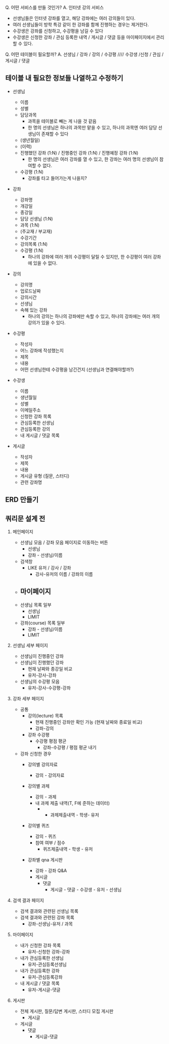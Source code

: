 
Q. 어떤 서비스를 만들 것인가?
A. 인터넷 강의 서비스
- 선생님들은 인터넷 강좌를 열고, 해당 강좌에는 여러 강의들이 있다.
- 여러 선생님들이 방학 특강 같이 한 강좌를 함께 진행하는 경우는 제거한다.
- 수강생은 강좌를 신청하고, 수강평을 남길 수 있다
- 수강생은 신청한 강좌 / 관심 등록한 내역 / 게시글 / 댓글 등을 마이페이지에서 관리할 수 있다.


Q. 어떤 테이블이 필요할까?
A. 선생님 / 강좌 / 강의 / 수강평  //// 수강생 /신청 / 관심 / 게시글 / 댓글


## 테이블 내 필요한 정보들 나열하고 수정하기

- 선생님
	- 이름
	- 성별
	- 담당과목
		- 과목을 테이블로 빼는 게 나을 것 같음
		- 한 명의 선생님은 하나의 과목만 맡을 수 있고, 하나의 과목엔 여러 담당 선생님이 존재할 수 있다
	- (생년월일)
	- (이력)
	- 진행했던 강좌 (1:N) / 진행중인 강좌 (1:N) / 진행예정 강좌 (1:N)
		- 한 명의 선생님은 여러 강좌를 열 수 있고, 한 강좌는 여러 명의 선생님이 참여할 수 없다.
	- 수강평 (1:N)
		- 강좌를 타고 들어가는게 나을지?

- 강좌
	- 강좌명
	- 개강일
	- 종강일
	- 담당 선생님 (1:N)
	- 과목 (1:N)
	- (주교재 / 부교재)
	- 수강기간
	- 강의목록 (1:N)
	- 수강평 (1:N)
		- 하나의 강좌에 여러 개의 수강평이 달릴 수 있지만, 한 수강평이 여러 강좌에 있을 수 없다.

- 강의
	- 강의명
	- 업로드날짜
	- 강의시간
	- 선생님
	- 속해 있는 강좌
		- 하나의 강의는 하나의 강좌에만 속할 수 있고, 하나의 강좌에는 여러 개의 강의가 있을 수 있다.

- 수강평
	- 작성자
	- 어느 강좌에 작성했는지
	- 제목
	- 내용
	- 어떤 선생님한테 수강평을 남긴건지 (선생님과 연결해야할까?)

- 수강생
	- 이름
	- 생년월일
	- 성별
	- 이메일주소
	- 신청한 강좌 목록
	- 관심등록한 선생님
	- 관심등록한 강의
	- 내 게시글 / 댓글 목록

- 게시글
	- 작성자
	- 제목
	- 내용
	- 게시글 유형 (질문, 스터디)
	- 관련 강좌명


## ERD 만들기






## 쿼리문 설계 전

1. 메인페이지
	- 선생님 모음 / 강좌 모음 페이지로 이동하는 버튼
		- 선생님
		- 강좌 - 선생님/이름
	- 검색창
		- LIKE 유저 / 강사 / 강좌
			- 강사-유저의 이름 / 강좌의 이름
	- 마이페이지
		- 
	- 선생님 목록 일부
		- 선생님
		- LIMIT
	- 강좌(course) 목록 일부
		- 강좌 - 선생님/이름
		- LIMIT


2. 선생님 세부 페이지
    - 선생님이 진행중인 강좌
    - 선생님이 진행했던 강좌
	    - 현재 날짜와 종강일 비교
	    - 유저-강사-강좌
    - 선생님의 수강평 모음
	    - 유저-강사-수강평-강좌

3. 강좌 세부 페이지
	- 공통
	    - 강의(lecture) 목록
		    - 현재 진행중인 강좌만 확인 가능 (현재 날짜와 종료일 비교)
			- 강좌-강의
	    - 강좌 수강평
	        - 수강평 평점 평균
		        - 강좌-수강평 / 평점 평균 내기
	- 강좌 신청한 경우
	    - 강의별 강의자료
		    - 강의 - 강의자료
	    - 강의별 과제
		    - 강의 - 과제
	        - 내 과제 제출 내역(T, F에 준하는 데이터)
		        - - 과제제출내역 - 학생- 유저

	    - 강의별 퀴즈
		    - 강의 - 퀴즈
	        - 참여 여부 / 점수
		        - 퀴즈제출내역 - 학생 - 유저
	
	    - 강좌별 qna 게시판
		    - 강좌 - 강좌 Q&A
	        - 게시글
	            - 댓글
		            - 게시글 - 댓글 - 수강생 - 유저 - 선생님

4. 검색 결과 페이지
	- 검색 결과와 관련된 선생님 목록
	- 검색 결과와 관련된 강좌 목록
		- 강좌-선생님-유저 / 과목

5. 마이페이지
	- 내가 신청한 강좌 목록
		- 유저-신청한 강좌-강좌
	- 내가 관심등록한 선생님
		- 유저-관심등록선생님
	- 내가 관심등록한 강좌
		- 유저-관심등록강좌
	- 내 게시글 / 댓글 목록
		- 유저-게시글-댓글

6. 게시판
    - 전체 게시판, 질문/답변 게시판, 스터디 모집 게시판
	    - 게시글
    - 게시글
        - 댓글
	        - 게시글-댓글